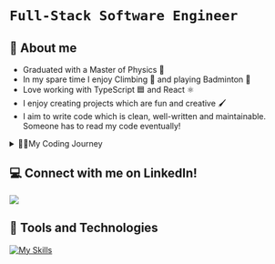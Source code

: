 # `Full-Stack Software Engineer`
## 🚀 About me
- Graduated with a Master of Physics 📜
- In my spare time I enjoy Climbing 🧗 and playing Badminton 🏸
- Love working with TypeScript 🟦 and React ⚛️
- I enjoy creating projects which are fun and creative 🖌️
- I aim to write code which is clean, well-written and maintainable. Someone has to read my code eventually!

<details>
  <summary>🏃‍♂️My Coding Journey</summary>
   At University I studied Physics having the oppurtunity to learn both Python and C in the context of Scientific Computing and High-Performance Computing and this is where my love for coding started. In my penultimate year, I knew I wanted to pursue a career which involved programming, but also one which allowed me to be creative and expressive with the code I write. This eventually lead me to learning JavaScript and the rest was history.
</details>

## 💻 Connect with me on LinkedIn!
<a href="https://www.linkedin.com/in/aiden-huynh/"><img src="https://img.shields.io/badge/LinkedIn-0077B5?style=for-the-badge&logo=linkedin&logoColor=white" /></a>

## 🧰 Tools and Technologies
[![My Skills](https://skills.thijs.gg/icons?i=ts,js,html,css,tailwind,angular,react,nextjs,svelte,nodejs,mongodb,postgres&theme=dark)](https://skills.thijs.gg)
